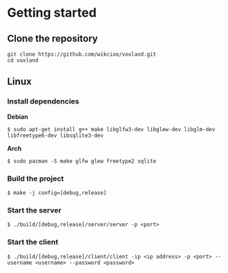 # Getting started

## Clone the repository
```shell
git clone https://github.com/wikcioo/voxland.git
cd voxland
```

## Linux

### Install dependencies

**Debian**
```shell
$ sudo apt-get install g++ make libglfw3-dev libglew-dev libglm-dev libfreetype6-dev libsqlite3-dev
```

**Arch**
```shell
$ sudo pacman -S make glfw glew freetype2 sqlite
```

### Build the project
```shell
$ make -j config=[debug,release]
```

### Start the server
```shell
$ ./build/[debug,release]/server/server -p <port>
```

### Start the client
```shell
$ ./build/[debug,release]/client/client -ip <ip address> -p <port> --username <username> --password <password>
```
